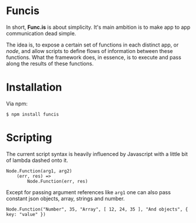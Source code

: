 Funcis
======

In short, **Func.is** is about simplicity.  It's main ambition is to make app to app communication dead simple.

The idea is, to expose a certain set of functions in each distinct app, or *node*, and allow scripts to define flows of information between these functions.  What the framework does, in essence, is to execute and pass along the results of these functions.


Installation
============

Via npm:

	$ npm install funcis


Scripting
=========

The current script syntax is heavily influenced by Javascript with a little bit of lambda dashed onto it.

	Node.Function(arg1, arg2)
		(err, res) =>
			Node.Function(err, res)

Except for passing argument references like `arg1` one can also pass constant json objects, array, strings and number.

	Node.Function("Number", 35, "Array", [ 12, 24, 35 ], "And objects", { key: "value" })
